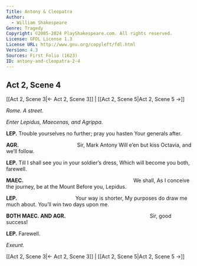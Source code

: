```yaml
---
Title: Antony & Cleopatra
Author: 
  - William Shakespeare
Genre: Tragedy
Copyright: ©2005-2024 PlayShakespeare.com. All rights reserved.
License: GFDL License 1.3
License URL: http://www.gnu.org/copyleft/fdl.html
Version: 4.3
Sources: First Folio (1623)
ID: antony-and-cleopatra-2-4
---
```


## Act 2, Scene 4
[[Act 2, Scene 3|← Act 2, Scene 3]] | [[Act 2, Scene 5|Act 2, Scene 5 →]]

*Rome. A street.*

*Enter Lepidus, Maecenas, and Agrippa.*

**LEP.**
Trouble yourselves no further; pray you hasten
Your generals after.

**AGR.**
           Sir, Mark Antony
Will e’en but kiss Octavia, and we’ll follow.

**LEP.**
Till I shall see you in your soldier’s dress,
Which will become you both, farewell.

**MAEC.**
                     We shall,
As I conceive the journey, be at the Mount
Before you, Lepidus.

**LEP.**
           Your way is shorter,
My purposes do draw me much about.
You’ll win two days upon me.

**BOTH MAEC. AND AGR.**
                Sir, good success!

**LEP.**
Farewell.

*Exeunt.*

[[Act 2, Scene 3|← Act 2, Scene 3]] | [[Act 2, Scene 5|Act 2, Scene 5 →]]